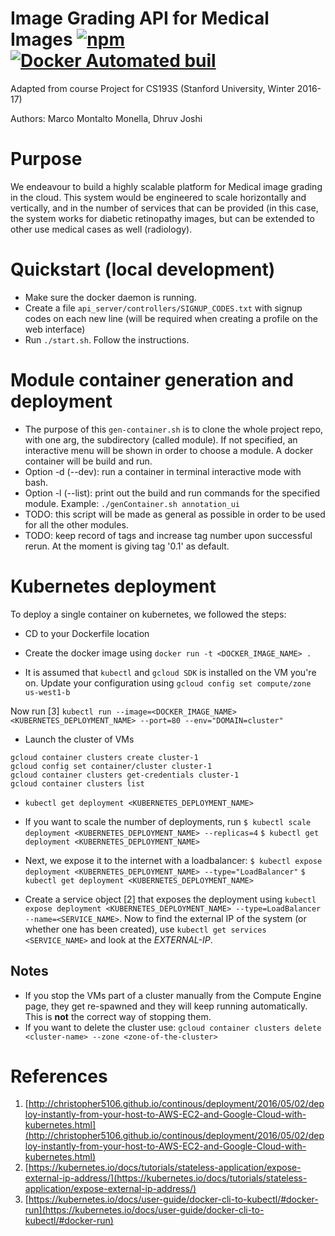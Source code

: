 # Image Grading API for Medical Images [![npm](https://img.shields.io/npm/v/npm.svg)]() [![Docker Automated buil](https://img.shields.io/docker/automated/jrottenberg/ffmpeg.svg)]()
Adapted from course Project for CS193S (Stanford University, Winter 2016-17)

Authors: Marco Montalto Monella, Dhruv Joshi

# Purpose
We endeavour to build a highly scalable platform for Medical image grading in the cloud. This system would be engineered to scale horizontally and vertically, and in the number of services that can be provided (in this case, the system works for diabetic retinopathy images, but can be extended to other use medical cases as well (radiology).

# Quickstart (local development)
* Make sure the docker daemon is running.
* Create a file `api_server/controllers/SIGNUP_CODES.txt` with signup codes on each new line (will be required when creating a profile on the web interface)
* Run `./start.sh`. Follow the instructions.

# Module container generation and deployment
* The purpose of this `gen-container.sh` is to clone the whole project repo, with one arg, the subdirectory (called module). If not specified, an interactive menu will be shown in order to choose a module. A docker container will be build and run.
* Option -d (--dev): run a container in terminal interactive mode with bash.
* Option -l (--list): print out the build and run commands for the specified module. 
Example: `./genContainer.sh annotation_ui`
* TODO: this script will be made as general as possible in order to be used for all the other modules.
* TODO: keep record of tags and increase tag number upon successful rerun. At the moment is giving tag '0.1' as default.

# Kubernetes deployment
To deploy a single container on kubernetes, we followed the steps:
* CD to your Dockerfile location
* Create the docker image using `docker run -t <DOCKER_IMAGE_NAME> .`

* It is assumed that `kubectl` and `gcloud SDK` is installed on the VM you're on. Update your configuration using `gcloud config set compute/zone us-west1-b`

Now run [3] `kubectl run --image=<DOCKER_IMAGE_NAME> <KUBERNETES_DEPLOYMENT_NAME> --port=80 --env="DOMAIN=cluster"`
* Launch the cluster of VMs
```
gcloud container clusters create cluster-1
gcloud config set container/cluster cluster-1
gcloud container clusters get-credentials cluster-1
gcloud container clusters list
```

* `kubectl get deployment <KUBERNETES_DEPLOYMENT_NAME>`
* If you want to scale the number of deployments, run 
`$ kubectl scale deployment <KUBERNETES_DEPLOYMENT_NAME> --replicas=4`
`$ kubectl get deployment <KUBERNETES_DEPLOYMENT_NAME>`

* Next, we expose it to the internet with a loadbalancer:
`$ kubectl expose deployment <KUBERNETES_DEPLOYMENT_NAME> --type="LoadBalancer"`
`$ kubectl get deployment <KUBERNETES_DEPLOYMENT_NAME>`

* Create a service object [2] that exposes the deployment using `kubectl expose deployment <KUBERNETES_DEPLOYMENT_NAME> --type=LoadBalancer --name=<SERVICE_NAME>`. Now to find the external IP of the system (or whether one has been created), use `kubectl get services <SERVICE_NAME>` and look at the *EXTERNAL-IP*.

## Notes
* If you stop the VMs part of a cluster manually from the Compute Engine page, they get re-spawned and they will keep running automatically. This is __not__ the correct way of stopping them.
* If you want to delete the cluster use: `gcloud container clusters delete <cluster-name> --zone <zone-of-the-cluster>`

# References
1. [http://christopher5106.github.io/continous/deployment/2016/05/02/deploy-instantly-from-your-host-to-AWS-EC2-and-Google-Cloud-with-kubernetes.html](http://christopher5106.github.io/continous/deployment/2016/05/02/deploy-instantly-from-your-host-to-AWS-EC2-and-Google-Cloud-with-kubernetes.html)
2. [https://kubernetes.io/docs/tutorials/stateless-application/expose-external-ip-address/](https://kubernetes.io/docs/tutorials/stateless-application/expose-external-ip-address/)
3. [https://kubernetes.io/docs/user-guide/docker-cli-to-kubectl/#docker-run](https://kubernetes.io/docs/user-guide/docker-cli-to-kubectl/#docker-run)
